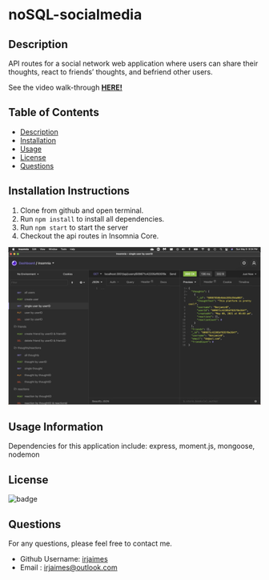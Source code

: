 # noSQL-socialmedia

## Description

API routes for a social network web application where users can share their thoughts, react to friends’ thoughts, and befriend other users.

See the video walk-through [**HERE!**](https://drive.google.com/file/d/1IKAC3zppg5gRVsr9g--cBu1k59t0eG9i/view)

## Table of Contents

- [Description](#description)
- [Installation](#installation)
- [Usage](#usage)
- [License](#license)
- [Questions](#questions)

## Installation Instructions

1. Clone from github and open terminal.
2. Run `npm install` to install all dependencies.
3. Run `npm start` to start the server
4. Checkout the api routes in Insomnia Core.

![alt text](/assets/images/screenshot.png)

## Usage Information

Dependencies for this application include: express, moment.js, mongoose, nodemon

## License

![badge](https://img.shields.io/badge/license-MIT-green)

## Questions

For any questions, please feel free to contact me.

- Github Username: [irjaimes](https://github.com/irjaimes/noSQL-socialmedia)
- Email : irjaimes@outlook.com
